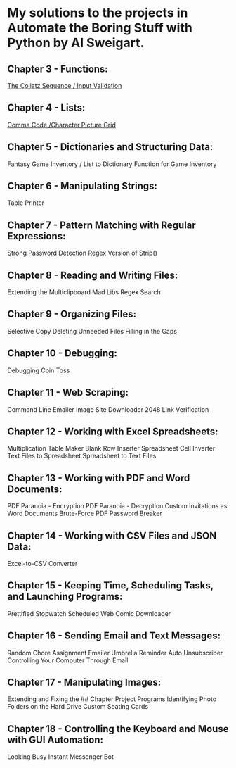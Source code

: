 # My solutions to the projects in Automate the Boring Stuff with Python by Al Sweigart.

## Chapter 3 - Functions:
[The Collatz Sequence / Input Validation](https://github.com/Alvei/Python-examples/blob/master/Automate_boring_stuff/Chapter%203/Collattz_Sequence.py)

## Chapter 4 - Lists:
[Comma Code /Character Picture Grid](https://github.com/Alvei/Python-examples/blob/master/Automate_boring_stuff/Chapter%204%20-%20Lists/comma_grid.py)

## Chapter 5 - Dictionaries and Structuring Data:
Fantasy Game Inventory / List to Dictionary Function for Game Inventory

## Chapter 6 - Manipulating Strings:
Table Printer

## Chapter 7 - Pattern Matching with Regular Expressions:
Strong Password Detection
Regex Version of Strip()
## Chapter 8 - Reading and Writing Files:
Extending the Multiclipboard
Mad Libs
Regex Search

## Chapter 9 - Organizing Files:
Selective Copy
Deleting Unneeded Files
Filling in the Gaps

## Chapter 10 - Debugging:
Debugging Coin Toss

## Chapter 11 - Web Scraping:
Command Line Emailer
Image Site Downloader
2048
Link Verification

## Chapter 12 - Working with Excel Spreadsheets:
Multiplication Table Maker
Blank Row Inserter
Spreadsheet Cell Inverter
Text Files to Spreadsheet
Spreadsheet to Text Files

## Chapter 13 - Working with PDF and Word Documents:
PDF Paranoia - Encryption
PDF Paranoia - Decryption
Custom Invitations as Word Documents
Brute-Force PDF Password Breaker

## Chapter 14 - Working with CSV Files and JSON Data:
Excel-to-CSV Converter

## Chapter 15 - Keeping Time, Scheduling Tasks, and Launching Programs:
Prettified Stopwatch
Scheduled Web Comic Downloader

## Chapter 16 - Sending Email and Text Messages:
Random Chore Assignment Emailer
Umbrella Reminder
Auto Unsubscriber
Controlling Your Computer Through Email

## Chapter 17 - Manipulating Images:
Extending and Fixing the ## Chapter Project Programs
Identifying Photo Folders on the Hard Drive
Custom Seating Cards

## Chapter 18 - Controlling the Keyboard and Mouse with GUI Automation:
Looking Busy
Instant Messenger Bot